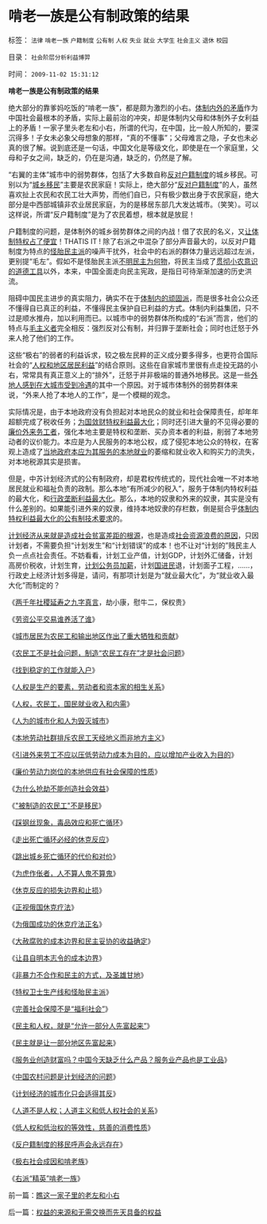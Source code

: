 # 啃老一族是公有制政策的结果

标签： `法律` `啃老一族` `户籍制度` `公有制` `人权` `失业` `就业` `大学生` `社会主义` `退休` `校园` 

目录： `社会阶层分析利益博羿`

时间： `2009-11-02 15:31:12`

**啃老一族是公有制政策的结果**

绝大部分的靠爹妈吃饭的“啃老一族”，都是颇为激烈的小右。[体制内外的矛盾](../../../2009/8/10/主要矛盾很可能就是体制内外的矛盾.md)作为中国社会最根本的矛盾，实际上最前治的冲突，却是体制内父母和体制外子女利益上的矛盾！一家子里头老左和小右，所谓的代沟，在中国，比一般人所知的，要深沉得多！子女未必象父母想象的那样，“真的不懂事”；父母难言之隐，子女也未必真的很了解。说到底还是一句话，中国文化是等级文化，即使是在一个家庭里，父母和子女之间，缺乏的，仍在是沟通，缺乏的，仍然是了解。

“右翼的主体”城市中的弱势群体，包括了大多数自称[反对户籍制度](http://blog.sina.com.cn/s/blog_5563a64d0100c5t5.html)的城乡移民。可别以为“[城乡移民](../../../2009/8/31/城乡移民精英只是代表了自已的利益.md)”主要是农民家庭！实际上，绝大部分“[反对户籍制度](../../../2009/9/2/盲目反对户籍制度的现实危险.md)”的人，虽然喜欢扯上农民和农民工壮大声势，而他们自已，只有极少数出身于农民家庭，绝大部分是中西部城镇非农业居民家庭，为的是移居东部几大发达城市。（笑笑）。可以这样说，所谓“反户籍制度”是为了农民着想，根本就是放屁！

户籍制度的问题，是体制外的城乡弱势群体之间的内战！借了农民的名义，又[让体制特权占了便宜](../../../2009/8/1/民粹口号，特权阶层利益最大化最隐蔽的方法.md)！THATIS IT ! 除了右派之中混杂了部分声音最大的，以反对户籍制度为特点的[怪胎民主派](../../../2009/10/25/特权卫士生产线和怪胎民主派.md)的噪声干扰外，社会中的右派的群体力量远远超过左派，更别提“毛左”。假如不是怪胎民主派[不明民主为何物](../../../2009/10/27/讨论集：什么是democracy？什么不是？.md)，将民主当成了[贯彻小农意识的道德工具](../../../2009/10/13/小农意识仇富牛二历史命运.md)以外，本来，中国全面走向民主宪政，是指日可待渐渐加速的历史洪流。

阻碍中国民主进步的真实阻力，确实不在于[体制内的顽固派](../../../2009/7/29/阻碍中国深入改革的最顽固利益集团.md)，而是很多社会公众还不懂得自已真正的利益，不懂得民主保护自已利益的方式。体制内利益集团，只不过是顺水推舟，加以利用而已。以城市中的弱势群体所构成的“右派”而言，他们的特点与[毛主义者](http://darthvad.blog.sohu.com/132102470.html)完全相反：强烈反对公有制，并归罪于垄断社会；同时也迁怒于外来人抢了他们的工作。

这些“极右”的弱者的利益诉求，较之极左民粹的正义成分要多得多，也更符合国际社会的“[人权和地区居民利益](../../../2009/9/1/人权的核心价值是乡土相联的生存发展权.md)”的结合原则。这些在自家城市里很有点走投无路的小右，常常具有真正意义上的“排外”，迁怒于并非极端的普通外地移民。这是一些[外地人感到在大城市受到冷遇](../../../2009/9/4/排外是城乡夹心层自已的选择.md)的其中一个原因。对于城市体制外的弱势群体来说，“外来人抢了本地人的工作”，是一个模糊的观念。

实际情况是，由于本地政府没有负担起对本地民众的就业和社会保障责任，却年年超额完成了税收任务；[为国敛财特权利益最大化](../../../2009/8/1/民粹口号，特权阶层利益最大化最隐蔽的方法.md)；同时还引进大量的不见得必要的[廉价外来务工者](../../../2009/10/19/廉价劳动力岗位的本地供应有社会保障的性质.md)，强化本地主要是特权和垄断、买办资本者的利益，削弱了本地劳动者的议价能力。本应是为人民服务的本地公权，成了侵犯本地公众的特权，在客观上造成了[当地政府本应为其服务的本地就业](http://blog.sina.com.cn/s/blog_5563a64d0100dc10.html)的萎缩和就业收入和购买力的流失，对本地税源其实是损害。

但是，中苏计划经济式的公有制政府，却是君权传统式的，现代社会唯一不对本地居民就业和福祉负责的政制。那么本地“有所减少的税入”，服务于体制内特权利益的最大化，和[行政垄断利益最大化](../../../2009/8/1/放弃国企垄断去特权，让民企对税收作出贡献.md)。那么，本地的奴隶和外来的奴隶，其实是没有什么差别的。如果能引进外来的奴隶，维持本地奴隶的存栏数，倒是挺合乎[体制内特权利益最大化的公有制技术要求](../../../2009/10/29/人道不是人权；人道主义和低人权社会的关系.md)的。

[计划经济从来就是造成社会贫富差距的根源](../../../2009/9/16/公有制计划经济是造成贫富差距的原因.md)，也是造成[社会资源浪费的原因](../../../2009/8/14/计划经济的划拨是寻租腐败之源.md)，只因计划者，不需要负担“计划发生”和“计划错误”的成本！也不让对“计划的”贱民主人负一点点社会责任。不妨看看，计划工业产值，计划GDP，计划外汇储备，计划高房价税收，计划生育，[计划公务员加薪](../../../2008/7/15/寻租腐败定律：国有企业事加薪，民营个企业下岗.md)，计划[国进民](../../../2009/7/22/国企是否造大造强的内宅英雄.md)退，计划面子工程，……，行政史上经济计划多得是，请问，有那项计划是为“就业最大化”，为“就业收入最大化”而制定的？

《[两千年社稷延寿之九字真言](../../../2009/10/13/两千年社稷延寿之九字真言.md)，劫小康，慰牛二，保权贵》

《[劳资公平交易谁养活了谁](../../../2009/10/14/劳资公平交易谁养活了谁.md)》

《[城市居民为农民工和输出地区作出了重大牺牲和贡献](../../../2009/10/15/城市居民为农民工和输出地区作出了重大牺牲和贡献.md)》

《[农民工不是社会问题，制造“农民工存在”才是社会问题](../../../2009/10/15/制造“农民工存在”才是社会问题.md)》

《[找到稳定的工作就能入户](../../../2009/10/15/“找到稳定的工作就能入户”.md)》

《[人权是生产的要素，劳动者和资本家的相生关系](../../../2009/10/15/人权是生产的要素，劳动者和资本家的相生关系.md)》

《[人权，农民工，国民就业收入和内需](../../../2009/10/16/向农民工倾斜了吗？国民就业收入和内需却少了.md)》

《[人为的城市化和人为毁灭城市](../../../2009/10/16/人为的城市化和人为毁灭工商业城市.md)》

《[本地劳动社群排斥农民工天经地义而非地方主义](../../../2009/10/18/本地劳动社群排斥农民工是正当的权益诉求.md)》

《[引进外来劳工不应以压低劳动力成本为目的，应以增加产业收入为目的](http://blog.sina.com.cn/s/blog_5563a64d0100fc62.html)》

《[廉价劳动力岗位的本地供应有社会保障的性质](../../../2009/10/19/廉价劳动力岗位的本地供应有社会保障的性质.md)》

《[为什么抢劫不能创造社会效益](../../../2009/10/19/为什么抢劫不能创造社会效益.md)》

《["被制造的农民工"不是移民](../../../2009/10/20/被制造的农民工不是移民.md)》

《[踩钢丝现象，毒品效应和死亡循环](../../../2009/10/20/踩钢丝现象，毒品效应和死亡循环.md)》

《[走出死亡循环必经的休克反应](../../../2009/10/21/走出死亡循环必经的休克反应.md)》

《[跳出城乡死亡循环的代价和对价](../../../2009/10/23/跳出城乡死亡循环的代价和对价.md)》

《[为虎作伥者，人不算人鬼不算鬼](../../../2009/10/21/人，鬼.md)》

《[休克反应的损失边界和止损](../../../2009/10/22/休克反应的损失边界和止损.md)》

《[正视俄国休克疗法](../../../2008/12/23/私有化，关闭亏损国企，强化社会保障.md)》

《[为俄国成功的休克疗法正名](../../../2008/12/18/俄罗斯休克疗法可能被妖魔化了.md)》

《[大赦腐败的成本边界和民主妥协的收益确定](../../../2009/10/22/大赦腐败的成本边界和民主妥协的收益确定.md)》

《[让县自明本志令的成本边界](../../../2009/10/24/《让县自明本志令》边界成本和死亡循环.md)》

《[非暴力不合作和民主的方式，及圣雄甘地](../../../2009/10/24/暴力的社会价值和非暴力的不合作，及圣雄甘地.md)》

《[特权卫士生产线和怪胎民主派](../../../2009/10/25/特权卫士生产线和怪胎民主派.md)》

《[完善社会保障不是“福利社会”](../../../2009/10/25/完善社会保障不是“福利社会”.md)》

《[民主和人权，就是“允许一部分人先富起来”](../../../2009/10/26/民主和人权，就是“允许一部分人先富起来”.md)》

《[民主就是让一部分地区先富起来](../../../2009/10/26/允许一些地区先富起来.md)》

《[服务业创造财富吗？中国今天缺乏什么产品？服务业产品也是工业品](../../../2009/10/26/服务业创造财富吗？中国今天缺乏什么产品？.md)》

《[中国农村问题是计划经济的问题](../../../2009/10/27/中国农村问题是计划经济的问题.md)》

《[计划经济的城市化只会适得其反](../../../2009/10/28/计划经济的城市化只会适得其反.md)》

《[人道不是人权；人道主义和低人权社会的关系](../../../2009/10/29/人道不是人权；人道主义和低人权社会的关系.md)》

《[低人权和低治权的等效性，慈善的消费性质](../../../2009/10/29/低人权和低治权的等效性，慈善的消费性质.md)》

《[反户籍制度的移民呼声会永远存在](../../../2009/10/30/全国被剥离的国民福利集中在几个城市分发好吗？.md)》

《[极右社会成因和啃老族](../../../2009/11/1/极右社会成因和啃老族.md)》

《[右派“精英”啃老一族](../../../2009/11/1/右派“精英”啃老一族.md)》



前一篇：[瞧这一家子里的老左和小右](../../../2009/11/2/瞧这一家子里的老左和小右.md)

后一篇：[权益的来源和无需交换而先天具备的权益](../../../2009/11/3/权益的来源和无需交换而先天具备的权益.md)